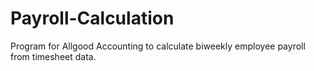 # Payroll-Calculation
Program for Allgood Accounting to calculate biweekly employee payroll from timesheet data.
